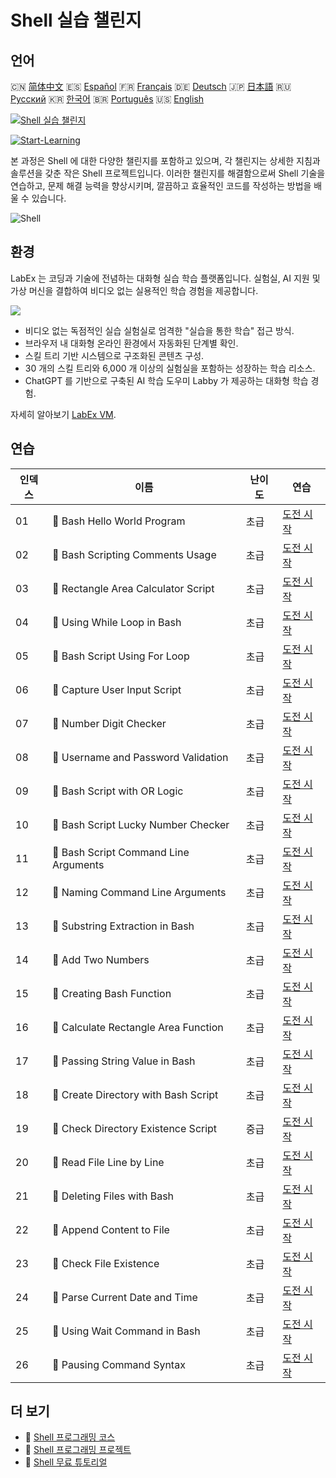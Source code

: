 # Shell 실습 챌린지

## 언어

🇨🇳 [简体中文](README_zh.md) 🇪🇸 [Español](README_es.md) 🇫🇷 [Français](README_fr.md) 🇩🇪 [Deutsch](README_de.md) 🇯🇵 [日本語](README_ja.md) 🇷🇺 [Русский](README_ru.md) 🇰🇷 [한국어](README_ko.md) 🇧🇷 [Português](README_pt.md) 🇺🇸 [English](README.md) 

[![Shell 실습 챌린지](https://cover-creator.labex.io/shell-practice-challenges.png?lang=ko)](https://labex.io/ko/courses/shell-practice-challenges)

[![Start-Learning](https://img.shields.io/badge/Start-Learning-whitesmoke?style=for-the-badge)](https://labex.io/ko/courses/shell-practice-challenges)

본 과정은 Shell 에 대한 다양한 챌린지를 포함하고 있으며, 각 챌린지는 상세한 지침과 솔루션을 갖춘 작은 Shell 프로젝트입니다. 이러한 챌린지를 해결함으로써 Shell 기술을 연습하고, 문제 해결 능력을 향상시키며, 깔끔하고 효율적인 코드를 작성하는 방법을 배울 수 있습니다.

![Shell](https://img.shields.io/badge/Shell-whitesmoke?style=for-the-badge&logo=shell)


## 환경

LabEx 는 코딩과 기술에 전념하는 대화형 실습 학습 플랫폼입니다. 실험실, AI 지원 및 가상 머신을 결합하여 비디오 없는 실용적인 학습 경험을 제공합니다.

![](https://tutorial-screenshot.getvm.io/images/vm-1725247253.png)

- 비디오 없는 독점적인 실습 실험실로 엄격한 "실습을 통한 학습" 접근 방식.
- 브라우저 내 대화형 온라인 환경에서 자동화된 단계별 확인.
- 스킬 트리 기반 시스템으로 구조화된 콘텐츠 구성.
- 30 개의 스킬 트리와 6,000 개 이상의 실험실을 포함하는 성장하는 학습 리소스.
- ChatGPT 를 기반으로 구축된 AI 학습 도우미 Labby 가 제공하는 대화형 학습 경험.

자세히 알아보기 [LabEx VM](https://support.labex.io/using-labex/virtual-machine).

## 연습

|   인덱스 | 이름                                  | 난이도   | 연습                                                                                                             |
|----------|---------------------------------------|----------|------------------------------------------------------------------------------------------------------------------|
|       01 | 🎯 Bash Hello World Program           | 초급     | <a target='_blank' href='https://labex.io/ko/labs/linux-bash-hello-world-program-387351'>도전 시작</a>           |
|       02 | 🎯 Bash Scripting Comments Usage      | 초급     | <a target='_blank' href='https://labex.io/ko/labs/shell-bash-scripting-comments-usage-387353'>도전 시작</a>      |
|       03 | 🎯 Rectangle Area Calculator Script   | 초급     | <a target='_blank' href='https://labex.io/ko/labs/shell-rectangle-area-calculator-script-387354'>도전 시작</a>   |
|       04 | 🎯 Using While Loop in Bash           | 초급     | <a target='_blank' href='https://labex.io/ko/labs/shell-using-while-loop-in-bash-387355'>도전 시작</a>           |
|       05 | 🎯 Bash Script Using For Loop         | 초급     | <a target='_blank' href='https://labex.io/ko/labs/shell-bash-script-using-for-loop-387356'>도전 시작</a>         |
|       06 | 🎯 Capture User Input Script          | 초급     | <a target='_blank' href='https://labex.io/ko/labs/shell-capture-user-input-script-387357'>도전 시작</a>          |
|       07 | 🎯 Number Digit Checker               | 초급     | <a target='_blank' href='https://labex.io/ko/labs/shell-number-digit-checker-387358'>도전 시작</a>               |
|       08 | 🎯 Username and Password Validation   | 초급     | <a target='_blank' href='https://labex.io/ko/labs/shell-username-and-password-validation-387359'>도전 시작</a>   |
|       09 | 🎯 Bash Script with OR Logic          | 초급     | <a target='_blank' href='https://labex.io/ko/labs/shell-bash-script-with-or-logic-387360'>도전 시작</a>          |
|       10 | 🎯 Bash Script Lucky Number Checker   | 초급     | <a target='_blank' href='https://labex.io/ko/labs/shell-bash-script-lucky-number-checker-387361'>도전 시작</a>   |
|       11 | 🎯 Bash Script Command Line Arguments | 초급     | <a target='_blank' href='https://labex.io/ko/labs/shell-bash-script-command-line-arguments-387363'>도전 시작</a> |
|       12 | 🎯 Naming Command Line Arguments      | 초급     | <a target='_blank' href='https://labex.io/ko/labs/shell-naming-command-line-arguments-387364'>도전 시작</a>      |
|       13 | 🎯 Substring Extraction in Bash       | 초급     | <a target='_blank' href='https://labex.io/ko/labs/shell-substring-extraction-in-bash-387366'>도전 시작</a>       |
|       14 | 🎯 Add Two Numbers                    | 초급     | <a target='_blank' href='https://labex.io/ko/labs/shell-add-two-numbers-387367'>도전 시작</a>                    |
|       15 | 🎯 Creating Bash Function             | 초급     | <a target='_blank' href='https://labex.io/ko/labs/shell-creating-bash-function-387368'>도전 시작</a>             |
|       16 | 🎯 Calculate Rectangle Area Function  | 초급     | <a target='_blank' href='https://labex.io/ko/labs/shell-calculate-rectangle-area-function-387369'>도전 시작</a>  |
|       17 | 🎯 Passing String Value in Bash       | 초급     | <a target='_blank' href='https://labex.io/ko/labs/shell-passing-string-value-in-bash-387370'>도전 시작</a>       |
|       18 | 🎯 Create Directory with Bash Script  | 초급     | <a target='_blank' href='https://labex.io/ko/labs/shell-create-directory-with-bash-script-387371'>도전 시작</a>  |
|       19 | 🎯 Check Directory Existence Script   | 중급     | <a target='_blank' href='https://labex.io/ko/labs/shell-check-directory-existence-script-387372'>도전 시작</a>   |
|       20 | 🎯 Read File Line by Line             | 초급     | <a target='_blank' href='https://labex.io/ko/labs/shell-read-file-line-by-line-387373'>도전 시작</a>             |
|       21 | 🎯 Deleting Files with Bash           | 초급     | <a target='_blank' href='https://labex.io/ko/labs/shell-deleting-files-with-bash-387374'>도전 시작</a>           |
|       22 | 🎯 Append Content to File             | 초급     | <a target='_blank' href='https://labex.io/ko/labs/shell-append-content-to-file-387375'>도전 시작</a>             |
|       23 | 🎯 Check File Existence               | 초급     | <a target='_blank' href='https://labex.io/ko/labs/shell-check-file-existence-387376'>도전 시작</a>               |
|       24 | 🎯 Parse Current Date and Time        | 초급     | <a target='_blank' href='https://labex.io/ko/labs/shell-parse-current-date-and-time-387377'>도전 시작</a>        |
|       25 | 🎯 Using Wait Command in Bash         | 초급     | <a target='_blank' href='https://labex.io/ko/labs/shell-using-wait-command-in-bash-387378'>도전 시작</a>         |
|       26 | 🎯 Pausing Command Syntax             | 초급     | <a target='_blank' href='https://labex.io/ko/labs/shell-pausing-command-syntax-387379'>도전 시작</a>             |

## 더 보기

- 🔗 [Shell 프로그래밍 코스](https://github.com/labex-labs/awesome-programming-courses)
- 🔗 [Shell 프로그래밍 프로젝트](https://github.com/labex-labs/awesome-programming-projects)
- 🔗 [Shell 무료 튜토리얼](https://github.com/labex-labs/shell-free-tutorials)

